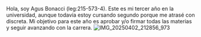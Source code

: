 Hola, soy Agus Bonacci (leg:215-573-4). Este es mi tercer año en la universidad, aunque todavía estoy cursando segundo porque me atrasé con discreta. Mi objetivo para este año es aprobar y/o firmar todas las materias y seguir avanzando con la carrera.
![IMG_20250402_212856_973](https://github.com/user-attachments/assets/d95abd48-a929-4d5f-85d7-1d9b0c2b1ca7)
